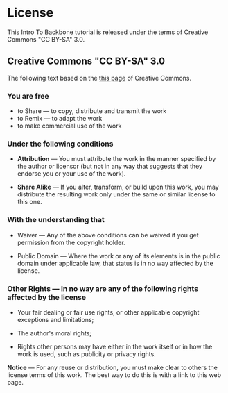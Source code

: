 # License

This Intro To Backbone tutorial is released under the terms of Creative Commons "CC BY-SA" 3.0.

## Creative Commons "CC BY-SA" 3.0

The following text based on the [this page](http://creativecommons.org/licenses/by-sa/3.0/deed.en_US) of Creative 
Commons.

### You are free
    
* to Share — to copy, distribute and transmit the work
* to Remix — to adapt the work
* to make commercial use of the work

### Under the following conditions
 
* **Attribution** — You must attribute the work in the manner specified by the author or licensor (but not in 
any way that suggests that they endorse you or your use of the work).
      
* **Share Alike** — If you alter, transform, or build upon this work, you may distribute the resulting work only 
under the same or similar license to this one.

### With the understanding that

 * Waiver — Any of the above conditions can be waived if you get permission from the copyright holder.
    
 * Public Domain — Where the work or any of its elements is in the public domain under applicable law, that 
status is in no way affected by the license.
      
### Other Rights — In no way are any of the following rights affected by the license

* Your fair dealing or fair use rights, or other applicable copyright exceptions and limitations;
    
* The author's moral rights;
    
* Rights other persons may have either in the work itself or in how the work is used, such as publicity or privacy rights.
    
**Notice** — For any reuse or distribution, you must make clear to others the license terms of this work. 
The best way to do this is with a link to this web page.
